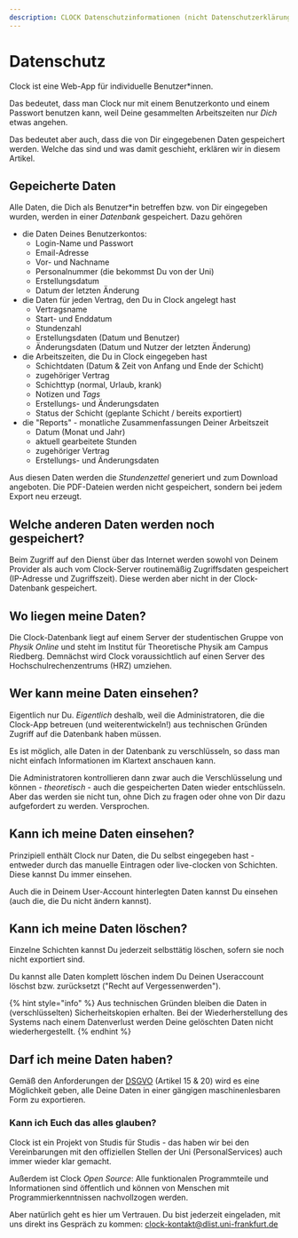 ```yaml
---
description: CLOCK Datenschutzinformationen (nicht Datenschutzerklärung)
---
```


# Datenschutz

Clock ist eine Web-App für individuelle Benutzer\*innen.

Das bedeutet, dass man Clock nur mit einem Benutzerkonto und einem Passwort benutzen kann, weil Deine gesammelten Arbeitszeiten nur _Dich_ etwas angehen.

Das bedeutet aber auch, dass die von Dir eingegebenen Daten gespeichert werden. Welche das sind und was damit geschieht, erklären wir in diesem Artikel.

## Gepeicherte Daten

Alle Daten, die Dich als Benutzer\*in betreffen bzw. von Dir eingegeben wurden, werden in einer _Datenbank_ gespeichert. Dazu gehören

* die Daten Deines Benutzerkontos:
  * Login-Name und Passwort
  * Email-Adresse
  * Vor- und Nachname
  * Personalnummer \(die bekommst Du von der Uni\)
  * Erstellungsdatum
  * Datum der letzten Änderung
* die Daten für jeden Vertrag, den Du in Clock angelegt hast
  * Vertragsname
  * Start- und Enddatum
  * Stundenzahl
  * Erstellungsdaten \(Datum und Benutzer\)
  * Änderungsdaten \(Datum und Nutzer der letzten Änderung\)
* die Arbeitszeiten, die Du in Clock eingegeben hast
  * Schichtdaten \(Datum & Zeit von Anfang und Ende der Schicht\)
  * zugehöriger Vertrag
  * Schichttyp \(normal, Urlaub, krank\)
  * Notizen und _Tags_
  * Erstellungs- und Änderungsdaten
  * Status der Schicht \(geplante Schicht / bereits exportiert\)
* die "Reports" - monatliche Zusammenfassungen Deiner Arbeitszeit
  * Datum \(Monat und Jahr\)
  * aktuell gearbeitete Stunden
  * zugehöriger Vertrag
  * Erstellungs- und Änderungsdaten

Aus diesen Daten werden die _Stundenzettel_ generiert und zum Download angeboten. Die PDF-Dateien werden nicht gespeichert, sondern bei jedem Export neu erzeugt.

## Welche anderen Daten werden noch gespeichert?

Beim Zugriff auf den Dienst über das Internet werden sowohl von Deinem Provider als auch vom Clock-Server routinemäßig Zugriffsdaten gespeichert \(IP-Adresse und Zugriffszeit\). Diese werden aber nicht in der Clock-Datenbank gespeichert.

## Wo liegen meine Daten?

Die Clock-Datenbank liegt auf einem Server der studentischen Gruppe von _Physik Online_ und steht im Institut für Theoretische Physik am Campus Riedberg. Demnächst wird Clock voraussichtlich auf einen Server des Hochschulrechenzentrums \(HRZ\) umziehen.

## Wer kann meine Daten einsehen?

Eigentlich nur Du. _Eigentlich_ deshalb, weil die Administratoren, die die Clock-App betreuen \(und weiterentwickeln!\) aus technischen Gründen Zugriff auf die Datenbank haben müssen.

Es ist möglich, alle Daten in der Datenbank zu verschlüsseln, so dass man nicht einfach Informationen im Klartext anschauen kann.

Die Administratoren kontrollieren dann zwar auch die Verschlüsselung und können - _theoretisch_ - auch die gespeicherten Daten wieder entschlüsseln. Aber das werden sie nicht tun, ohne Dich zu fragen oder ohne von Dir dazu aufgefordert zu werden. Versprochen.

## Kann ich meine Daten einsehen?

Prinzipiell enthält Clock nur Daten, die Du selbst eingegeben hast - entweder durch das manuelle Eintragen oder live-clocken von Schichten. Diese kannst Du immer einsehen.

Auch die in Deinem User-Account hinterlegten Daten kannst Du einsehen \(auch die, die Du nicht ändern kannst\).

## Kann ich meine Daten löschen?

Einzelne Schichten kannst Du jederzeit selbsttätig löschen, sofern sie noch nicht exportiert sind.

Du kannst alle Daten komplett löschen indem Du Deinen Useraccount löschst bzw. zurücksetzt \("Recht auf Vergessenwerden"\).

{% hint style="info" %}
Aus technischen Gründen bleiben die Daten in \(verschlüsselten\) Sicherheitskopien erhalten. Bei der Wiederherstellung des Systems nach einem Datenverlust werden Deine gelöschten Daten nicht wiederhergestellt.
{% endhint %}

## Darf ich meine Daten haben?

Gemäß den Anforderungen der [DSGVO](https://dsgvo-gesetz.de) \(Artikel 15 & 20\) wird es eine Möglichkeit geben, alle Deine Daten in einer gängigen maschinenlesbaren Form zu exportieren.

### Kann ich Euch das alles glauben?

Clock ist ein Projekt von Studis für Studis - das haben wir bei den Vereinbarungen mit den offiziellen Stellen der Uni \(PersonalServices\) auch immer wieder klar gemacht.

Außerdem ist Clock _Open Source_: Alle funktionalen Programmteile und Informationen sind öffentlich und können von Menschen mit Programmierkenntnissen nachvollzogen werden.

Aber natürlich geht es hier um Vertrauen. Du bist jederzeit eingeladen, mit uns direkt ins Gespräch zu kommen: clock-kontakt@dlist.uni-frankfurt.de

